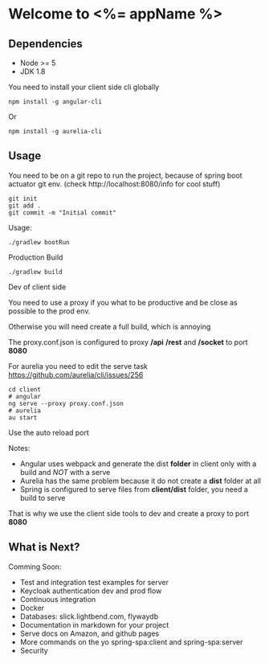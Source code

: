 # Welcome to <%= appName %>

## Dependencies

* Node >= 5
* JDK 1.8

You need to install your client side cli globally

    npm install -g angular-cli 

Or
    
    npm install -g aurelia-cli

## Usage

You need to be on a git repo to run the project, because of spring boot actuator git env. (check http://localhost:8080/info for cool stuff)

    git init
    git add .
    git commit -m "Initial commit"

Usage:

    ./gradlew bootRun

Production Build

    ./gradlew build

Dev of client side

You need to use a proxy if you what to be productive and be close as possible to the prod env.

Otherwise you will need create a full build, which is annoying

The proxy.conf.json is configured to proxy **/api** **/rest** and **/socket** to port **8080**

For aurelia you need to edit the serve task https://github.com/aurelia/cli/issues/256

    cd client
    # angular
    ng serve --proxy proxy.conf.json
    # aurelia
    au start

Use the auto reload port

Notes: 

- Angular uses webpack and generate the dist **folder** in client only with a build and *NOT* with a serve
- Aurelia has the same problem because it do not create a **dist** folder at all
- Spring is configured to serve files from **client/dist** folder, you need a build to serve

That is why we use the client side tools to dev and create a proxy to port **8080**

## What is Next?

Comming Soon:

* Test and integration test examples for server
* Keycloak authentication dev and prod flow
* Continuous integration
* Docker
* Databases: slick.lightbend.com, flywaydb
* Documentation in markdown for your project
* Serve docs on Amazon, and github pages
* More commands on the yo spring-spa:client and spring-spa:server
* Security